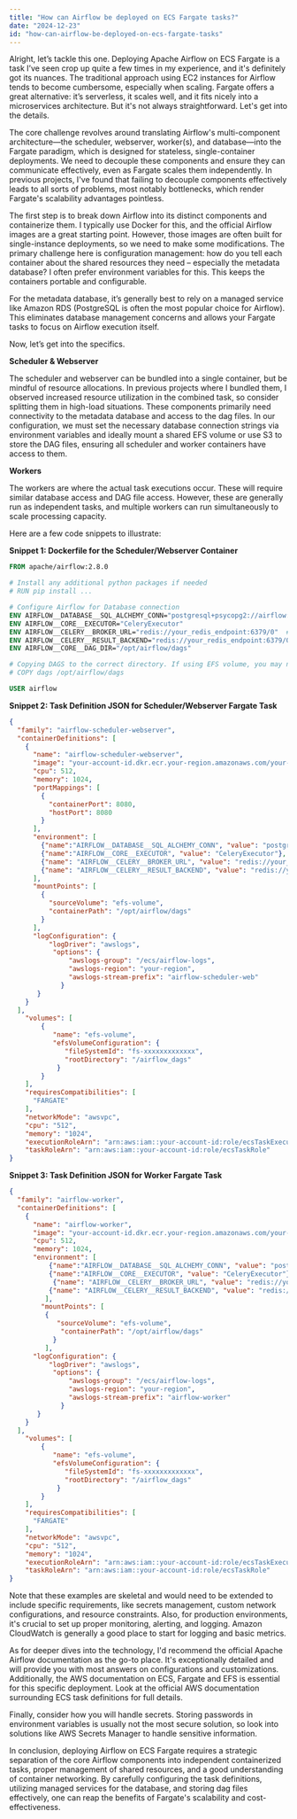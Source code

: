 ```yaml
---
title: "How can Airflow be deployed on ECS Fargate tasks?"
date: "2024-12-23"
id: "how-can-airflow-be-deployed-on-ecs-fargate-tasks"
---
```


Alright, let’s tackle this one. Deploying Apache Airflow on ECS Fargate is a task I’ve seen crop up quite a few times in my experience, and it's definitely got its nuances. The traditional approach using EC2 instances for Airflow tends to become cumbersome, especially when scaling. Fargate offers a great alternative: it’s serverless, it scales well, and it fits nicely into a microservices architecture. But it's not always straightforward. Let's get into the details.

The core challenge revolves around translating Airflow's multi-component architecture—the scheduler, webserver, worker(s), and database—into the Fargate paradigm, which is designed for stateless, single-container deployments. We need to decouple these components and ensure they can communicate effectively, even as Fargate scales them independently. In previous projects, I've found that failing to decouple components effectively leads to all sorts of problems, most notably bottlenecks, which render Fargate's scalability advantages pointless.

The first step is to break down Airflow into its distinct components and containerize them. I typically use Docker for this, and the official Airflow images are a great starting point. However, those images are often built for single-instance deployments, so we need to make some modifications. The primary challenge here is configuration management: how do you tell each container about the shared resources they need – especially the metadata database? I often prefer environment variables for this. This keeps the containers portable and configurable.

For the metadata database, it’s generally best to rely on a managed service like Amazon RDS (PostgreSQL is often the most popular choice for Airflow). This eliminates database management concerns and allows your Fargate tasks to focus on Airflow execution itself.

Now, let’s get into the specifics.

**Scheduler & Webserver**

The scheduler and webserver can be bundled into a single container, but be mindful of resource allocations. In previous projects where I bundled them, I observed increased resource utilization in the combined task, so consider splitting them in high-load situations. These components primarily need connectivity to the metadata database and access to the dag files. In our configuration, we must set the necessary database connection strings via environment variables and ideally mount a shared EFS volume or use S3 to store the DAG files, ensuring all scheduler and worker containers have access to them.

**Workers**

The workers are where the actual task executions occur. These will require similar database access and DAG file access. However, these are generally run as independent tasks, and multiple workers can run simultaneously to scale processing capacity.

Here are a few code snippets to illustrate:

**Snippet 1: Dockerfile for the Scheduler/Webserver Container**

```dockerfile
FROM apache/airflow:2.8.0

# Install any additional python packages if needed
# RUN pip install ...

# Configure Airflow for Database connection
ENV AIRFLOW__DATABASE__SQL_ALCHEMY_CONN="postgresql+psycopg2://airflow:airflow@your_rds_endpoint:5432/airflow_db"
ENV AIRFLOW__CORE__EXECUTOR="CeleryExecutor"
ENV AIRFLOW__CELERY__BROKER_URL="redis://your_redis_endpoint:6379/0"  # For Celery
ENV AIRFLOW__CELERY__RESULT_BACKEND="redis://your_redis_endpoint:6379/0" # For Celery
ENV AIRFLOW__CORE__DAG_DIR="/opt/airflow/dags"

# Copying DAGS to the correct directory. If using EFS volume, you may not need this section
# COPY dags /opt/airflow/dags

USER airflow
```

**Snippet 2: Task Definition JSON for Scheduler/Webserver Fargate Task**

```json
{
  "family": "airflow-scheduler-webserver",
  "containerDefinitions": [
    {
      "name": "airflow-scheduler-webserver",
      "image": "your-account-id.dkr.ecr.your-region.amazonaws.com/your-airflow-image:latest",
      "cpu": 512,
      "memory": 1024,
      "portMappings": [
        {
          "containerPort": 8080,
          "hostPort": 8080
        }
      ],
      "environment": [
        {"name":"AIRFLOW__DATABASE__SQL_ALCHEMY_CONN", "value": "postgresql+psycopg2://airflow:airflow@your_rds_endpoint:5432/airflow_db"},
        {"name":"AIRFLOW__CORE__EXECUTOR", "value": "CeleryExecutor"},
        {"name": "AIRFLOW__CELERY__BROKER_URL", "value": "redis://your_redis_endpoint:6379/0"},
        {"name": "AIRFLOW__CELERY__RESULT_BACKEND", "value": "redis://your_redis_endpoint:6379/0"}
      ],
      "mountPoints": [
        {
          "sourceVolume": "efs-volume",
          "containerPath": "/opt/airflow/dags"
        }
      ],
      "logConfiguration": {
          "logDriver": "awslogs",
           "options": {
               "awslogs-group": "/ecs/airflow-logs",
               "awslogs-region": "your-region",
               "awslogs-stream-prefix": "airflow-scheduler-web"
             }
       }
    }
  ],
    "volumes": [
        {
           "name": "efs-volume",
           "efsVolumeConfiguration": {
              "fileSystemId": "fs-xxxxxxxxxxxxx",
              "rootDirectory": "/airflow_dags"
            }
        }
    ],
    "requiresCompatibilities": [
      "FARGATE"
    ],
    "networkMode": "awsvpc",
    "cpu": "512",
    "memory": "1024",
    "executionRoleArn": "arn:aws:iam::your-account-id:role/ecsTaskExecutionRole",
    "taskRoleArn": "arn:aws:iam::your-account-id:role/ecsTaskRole"
}
```

**Snippet 3: Task Definition JSON for Worker Fargate Task**
```json
{
  "family": "airflow-worker",
  "containerDefinitions": [
    {
      "name": "airflow-worker",
      "image": "your-account-id.dkr.ecr.your-region.amazonaws.com/your-airflow-image:latest",
      "cpu": 512,
      "memory": 1024,
      "environment": [
          {"name":"AIRFLOW__DATABASE__SQL_ALCHEMY_CONN", "value": "postgresql+psycopg2://airflow:airflow@your_rds_endpoint:5432/airflow_db"},
          {"name":"AIRFLOW__CORE__EXECUTOR", "value": "CeleryExecutor"},
           {"name": "AIRFLOW__CELERY__BROKER_URL", "value": "redis://your_redis_endpoint:6379/0"},
          {"name": "AIRFLOW__CELERY__RESULT_BACKEND", "value": "redis://your_redis_endpoint:6379/0"}
         ],
        "mountPoints": [
         {
            "sourceVolume": "efs-volume",
             "containerPath": "/opt/airflow/dags"
           }
         ],
      "logConfiguration": {
          "logDriver": "awslogs",
           "options": {
               "awslogs-group": "/ecs/airflow-logs",
               "awslogs-region": "your-region",
               "awslogs-stream-prefix": "airflow-worker"
             }
       }
    }
  ],
    "volumes": [
        {
           "name": "efs-volume",
           "efsVolumeConfiguration": {
              "fileSystemId": "fs-xxxxxxxxxxxxx",
              "rootDirectory": "/airflow_dags"
            }
        }
    ],
    "requiresCompatibilities": [
      "FARGATE"
    ],
    "networkMode": "awsvpc",
    "cpu": "512",
    "memory": "1024",
    "executionRoleArn": "arn:aws:iam::your-account-id:role/ecsTaskExecutionRole",
    "taskRoleArn": "arn:aws:iam::your-account-id:role/ecsTaskRole"
}
```

Note that these examples are skeletal and would need to be extended to include specific requirements, like secrets management, custom network configurations, and resource constraints. Also, for production environments, it's crucial to set up proper monitoring, alerting, and logging. Amazon CloudWatch is generally a good place to start for logging and basic metrics.

As for deeper dives into the technology, I'd recommend the official Apache Airflow documentation as the go-to place. It's exceptionally detailed and will provide you with most answers on configurations and customizations. Additionally, the AWS documentation on ECS, Fargate and EFS is essential for this specific deployment. Look at the official AWS documentation surrounding ECS task definitions for full details.

Finally, consider how you will handle secrets. Storing passwords in environment variables is usually not the most secure solution, so look into solutions like AWS Secrets Manager to handle sensitive information.

In conclusion, deploying Airflow on ECS Fargate requires a strategic separation of the core Airflow components into independent containerized tasks, proper management of shared resources, and a good understanding of container networking. By carefully configuring the task definitions, utilizing managed services for the database, and storing dag files effectively, one can reap the benefits of Fargate's scalability and cost-effectiveness.
